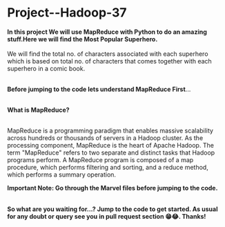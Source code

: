 # Project--Hadoop-37

<table>
  
**In this project We will use MapReduce with Python to do an amazing stuff.Here we will find the Most Popular Superhero.** <br></br>
We will find the total no. of characters associated with each superhero which is based on total no. of characters that comes together with each superhero in a comic book.<br></br>

**Before jumping to the code lets understand MapReduce First**...<br></br>

**What is MapReduce?** <br></br>

MapReduce is a programming paradigm that enables massive scalability across hundreds or thousands of servers in a Hadoop cluster. As the processing component, MapReduce is the heart of Apache Hadoop. The term "MapReduce" refers to two separate and distinct tasks that Hadoop programs perform.
A MapReduce program is composed of a map procedure, which performs filtering and sorting, and a reduce method, which performs a summary operation.



**Important Note: Go through the Marvel files before jumping to the code.**


</table>

**So what are you waiting for...? Jump to the code to get started. As usual for any doubt or query see you in pull request section 😁😂. Thanks!**


